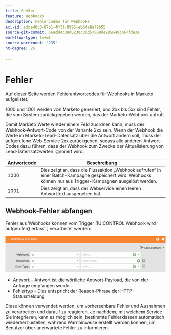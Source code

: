 ```yaml
---
title: Fehler
feature: Webhooks
description: Fehlercodes für Webhooks
exl-id: adce40c3-87b1-4f31-8995-eb64e8a72b55
source-git-commit: 66add4c38d0230c36d57009de985649bb67fde3e
workflow-type: tm+mt
source-wordcount: '235'
ht-degree: 2%

---
```


# Fehler

Auf dieser Seite werden Fehlerantwortcodes für Webhooks in Marketo aufgelistet.

1000 und 1001 werden von Marketo generiert, und 2xx bis 5xx sind Fehler, die vom System zurückgegeben werden, das der Marketo-Webhook aufruft.

Damit Marketo Werte wieder einem Feld zuordnen kann, muss der Webhook-Antwort-Code von der Variante 2xx sein. Wenn der Webhook die Werte im Marketo-Lead-Datensatz über die Antwort ändern soll, muss der aufgerufene Web-Service 2xx zurückgeben, sodass alle anderen Antwort-Codes dazu führen, dass der Webhook zum Zwecke der Aktualisierung von Lead-Datensatzwerten ignoriert wird.

| Antwortcode | Beschreibung |
| --- | --- |
| 1000 | Dies zeigt an, dass die Flussaktion „Webhook aufrufen“ in einer Batch-Kampagne gespeichert wird. Webhooks können nur aus Trigger-Kampagnen ausgelöst werden. |
| 1001 | Dies zeigt an, dass der Webservice einen leeren Antworttext ausgegeben hat. |

## Webhook-Fehler abfangen

Fehler aus Webhooks können vom Trigger [!UICONTROL Webhook wird aufgerufen) erfasst &#x200B;] verarbeitet werden:

![Webhook wird aufgerufen](assets/webhook-called.png)

* Antwort - Antwort ist die wörtliche Antwort-Payload, die von der Anfrage empfangen wurde.
* Fehlertyp - Dies entspricht der Reason-Phrase der HTTP-Statusmeldung.

Diese können verwendet werden, um vorhersehbare Fehler und Ausnahmen zu verarbeiten und darauf zu reagieren. Je nachdem, mit welchem Service Sie integrieren, kann es möglich sein, bestimmte Fehlerklassen automatisch wiederherzustellen, während Warnhinweise erstellt werden können, um Benutzer über unerwartete Fehler zu informieren.
